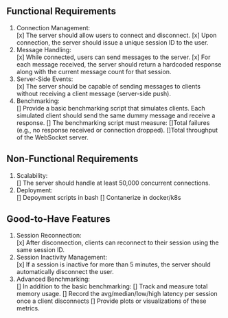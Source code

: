 ## Functional Requirements
1. Connection Management: <br>
[x] The server should allow users to connect and disconnect.
[x] Upon connection, the server should issue a unique session ID to the user. 
2. Message Handling: <br>
[x] While connected, users can send messages to the server.
[x] For each message received, the server should return a hardcoded response
along with the current message count for that session.
3. Server-Side Events: <br>
[x] The server should be capable of sending messages to clients without receiving a
client message (server-side push).
4. Benchmarking: <br>
[] Provide a basic benchmarking script that simulates clients. Each simulated client
should send the same dummy message and receive a response.
[] The benchmarking script must measure:
    []Total failures (e.g., no response received or connection dropped).
    []Total throughput of the WebSocket server.

## Non-Functional Requirements
1. Scalability: <br>
[] The server should handle at least 50,000 concurrent connections.
2. Deployment: <br>
[] Depoyment scripts in bash
[] Contanerize in docker/k8s


## Good-to-Have Features
1. Session Reconnection: <br>
[x] After disconnection, clients can reconnect to their session using the same session ID.
2. Session Inactivity Management: <br>
[x] If a session is inactive for more than 5 minutes, the server should automatically
disconnect the user.
3. Advanced Benchmarking: <br>
[] In addition to the basic benchmarking:
[] Track and measure total memory usage.
[] Record the avg/median/low/high latency per session once a client
disconnects
[] Provide plots or visualizations of these metrics.